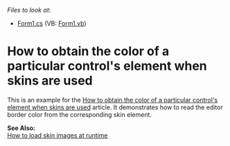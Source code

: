 <!-- default file list -->
*Files to look at*:

* [Form1.cs](./CS/Form1.cs) (VB: [Form1.vb](./VB/Form1.vb))
<!-- default file list end -->
# How to obtain the color of a particular control's element when skins are used


<p>This is an example for the <a href="https://www.devexpress.com/Support/Center/p/A2967">How to obtain the color of a particular control's element when skins are used</a> article. It demonstrates how to read the editor border color from the corresponding skin element.</p><p><strong>See Also:</strong><br />
<a href="https://www.devexpress.com/Support/Center/p/E623">How to load skin images at runtime</a></p>

<br/>


